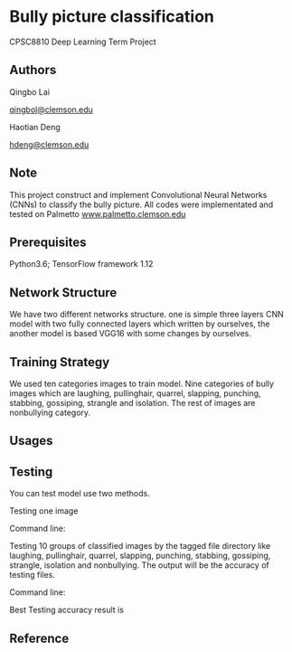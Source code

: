 # Bully picture classification 
CPSC8810 Deep Learning Term Project

## Authors
Qingbo Lai   

qingbol@clemson.edu 

Haotian Deng 

hdeng@clemson.edu

## Note
This project construct and implement Convolutional Neural Networks (CNNs)
to classify the bully picture. All codes were implementated and tested on 
Palmetto www.palmetto.clemson.edu

## Prerequisites
Python3.6; TensorFlow framework 1.12

## Network Structure
We have two different networks structure. one is simple three layers CNN 
model with two fully connected layers which written by ourselves, the 
another model is based VGG16 with some changes by ourselves.

## Training Strategy
We used ten categories images to train model. Nine categories of bully 
images which are laughing, pullinghair, quarrel, slapping, punching, 
stabbing, gossiping, strangle and isolation. The rest of images are 
nonbullying category. 

## Usages

## Testing
You can test model use two methods.

Testing one image 

Command line:

Testing 10 groups of classified images by the tagged file directory
like laughing, pullinghair, quarrel, slapping, punching, stabbing, 
gossiping, strangle, isolation and nonbullying. The output will be
the accuracy of testing files.

Command line:

Best Testing accuracy result is 

## Reference
